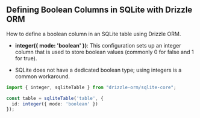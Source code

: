 ## Defining Boolean Columns in SQLite with Drizzle ORM

How to define a boolean column in an SQLite table using Drizzle ORM.

- **integer({ mode: 'boolean' })**: This configuration sets up an integer column that is used to store boolean values (commonly 0 for false and 1 for true).

- SQLite does not have a dedicated boolean type; using integers is a common workaround.

```typescript
import { integer, sqliteTable } from "drizzle-orm/sqlite-core";

const table = sqliteTable('table', {
  id: integer({ mode: 'boolean' })
});
```
